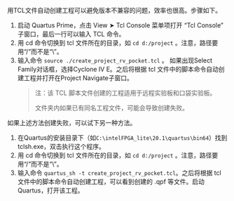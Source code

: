 用TCL文件自动创建工程可以避免版本不兼容的问题，效率也很高。步骤如下。

  1. 启动 Quartus Prime，点击 View ➤ Tcl Console 菜单项打开 “Tcl Console” 子窗口，最后一行可以输入 TCL 命令。
  2. 用 cd 命令切换到 tcl 文件所在的目录，如 `cd d:/project` 。注意，路径要用“/”而不是“\”。
  3. 输入命令 `source ./create_project_rv_pocket.tcl` 。 如果出现Select Family对话框，选择Cyclone IV E。之后将根据 tcl 文件中的脚本命令自动创建工程并打开在Project Navigate子窗口。
     > 注：该 TCL 脚本文件创建的工程适用于远程实验板和口袋实验板。
     >
     > 文件夹内如果已有同名工程文件，可能会导致创建失败。

如果上述方法创建失败，可以试下另一种方法。
  1. 在Quartus的安装目录下（如`C:\intelFPGA_lite\20.1\quartus\bin64`）找到 tclsh.exe，双击执行这个程序。
  2. 用 cd 命令切换到 tcl 文件所在的目录，如 `cd d:/project` 。注意，路径要用“/”而不是“\”。
  3. 输入命令 `quartus_sh -t create_project_rv_pocket.tcl`。之后将根据 tcl 文件中的脚本命令自动创建工程，可以看到创建的 .qpf 等文件。启动 Quartus，打开该工程。
